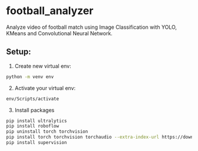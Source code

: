 # football_analyzer
Analyze video of football match using Image Classification with YOLO, KMeans and Convolutional Neural Network.


## Setup:
1. Create new virtual env:
``` sh
python -m venv env
```

2. Activate your virtual env:
``` sh
env/Scripts/activate
```

3. Install packages
``` sh
pip install ultralytics
pip install roboflow
pip uninstall torch torchvision
pip install torch torchvision torchaudio --extra-index-url https://download.pytorch.org/whl/cu121
pip install supervision
```
